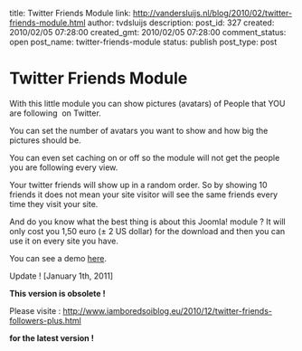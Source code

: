title: Twitter Friends Module
link: http://vandersluijs.nl/blog/2010/02/twitter-friends-module.html
author: tvdsluijs
description: 
post_id: 327
created: 2010/02/05 07:28:00
created_gmt: 2010/02/05 07:28:00
comment_status: open
post_name: twitter-friends-module
status: publish
post_type: post

# Twitter Friends Module

With this little module you can show pictures (avatars) of People that YOU are following  on Twitter.

  
You can set the number of avatars you want to show and how big the pictures should be.  
  
You can even set caching on or off so the module will not get the people you are following every view.  


Your twitter friends will show up in a random order. So by showing 10 friends it does not mean your site visitor will see the same friends every time they visit your site.

  


And do you know what the best thing is about this Joomla! module ? It will only cost you 1,50 euro (± 2 US dollar) for the download and then you can use it on every site you have.

  


You can see a demo [here](http://demos.gebruikmaar.nl/joomla/index.php/extensions/modules/twitter-friends.html).

  


Update ! [January 1th, 2011]

  
**This version is obsolete !**  


Please visite : <http://www.iamboredsoiblog.eu/2010/12/twitter-friends-followers-plus.html>

  
**for the latest version !**